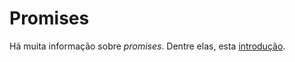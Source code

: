 # Promises

Há muita informação sobre _promises_. Dentre elas, esta [introdução](https://developers.google.com/web/fundamentals/primers/promises). 
